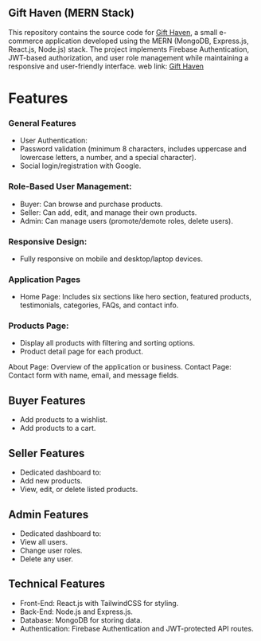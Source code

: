 ## Gift Haven (MERN Stack)

This repository contains the source code for [Gift Haven](https://gift-haven-client-two.vercel.app/), a small e-commerce application developed using the MERN (MongoDB, Express.js, React.js, Node.js) stack. The project implements Firebase Authentication, JWT-based authorization, and user role management while maintaining a responsive and user-friendly interface. web link: [Gift Haven](https://gift-haven-client-two.vercel.app/)

# Features

### General Features

- User Authentication:
- Password validation (minimum 8 characters, includes uppercase and lowercase letters, a number, and a special character).
- Social login/registration with Google.

### Role-Based User Management:

- Buyer: Can browse and purchase products.
- Seller: Can add, edit, and manage their own products.
- Admin: Can manage users (promote/demote roles, delete users).

### Responsive Design:

- Fully responsive on mobile and desktop/laptop devices.

### Application Pages

- Home Page: Includes six sections like hero section, featured products, testimonials, categories, FAQs, and contact info.

### Products Page:

- Display all products with filtering and sorting options.
- Product detail page for each product.

About Page: Overview of the application or business.
Contact Page: Contact form with name, email, and message fields.

## Buyer Features

- Add products to a wishlist.
- Add products to a cart.

## Seller Features

- Dedicated dashboard to:
- Add new products.
- View, edit, or delete listed products.

## Admin Features

- Dedicated dashboard to:
- View all users.
- Change user roles.
- Delete any user.

## Technical Features

- Front-End: React.js with TailwindCSS for styling.
- Back-End: Node.js and Express.js.
- Database: MongoDB for storing data.
- Authentication: Firebase Authentication and JWT-protected API routes.
